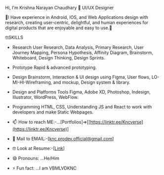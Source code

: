 $$$$$$$$ Hi, I'm Krishna Narayan Chaudhary 👋
UI/UX Designer

🔭I Have experience in Android, IOS, and Web Applications design
with research, creating user-centric, delightful, and human
experiences for digital products that are enjoyable and easy to use.🌱

🤓SKILLS
- Research
  User Research, Data Analysis, Primary Research, User Journey Mapping, Persona Hypothesis, Affinity Diagram, Brainstorm, Whiteboard, Design Thinking, Design Sprints.
- Prototype
  Rapid & advanced prototyping.
- Design
  Brainstorm, Interaction & UI design using Figma, User flows, LO-MI-HI-Wireframing, and mockup, Design system & library.
- Design and Platforms Tools
  Figma, Adobe XD, Photoshop, Indesign, Illustrator, WordPress, WebFlow.
- Programming
  HTML, CSS, Understanding JS and React to work with developers and make Static Webpages.

- 📫 How to reach ME:-...[Portfolios]=>[[https://linktr.ee/Kncverse](https://linktr.ee/Kncverse)]
- 📨 Mail to EMAIL:-[[knc.prodev.official@gmail.com](mailto:knc.prodev.official@gmai.com)]
- 🤓 Look at Resume:-[[Link](https://drive.google.com/file/d/1KXL9WVKYMnBKMAg7fab9zwaf_EFodRJc/view?usp=sharing)]
- 😄 Pronouns: ...He/Him
- ⚡ Fun fact: ...I am VBMLVDKNC
